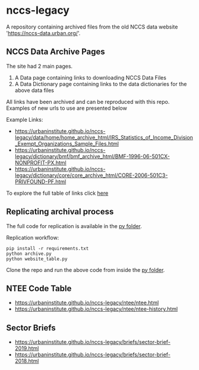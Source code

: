 # nccs-legacy

A repository containing archived files from the old NCCS data website 'https://nccs-data.urban.org/'. 

## NCCS Data Archive Pages

The site had 2 main pages.

 1. A Data page containing links to downloading NCCS Data Files
 2. A Data Dictionary page containing links to the data dictionaries for the above data files

All links have been archived and can be reproduced with this repo. Examples of new urls to use are presented below

Example Links:

* https://urbaninstitute.github.io/nccs-legacy/data/home/home_archive_html/IRS_Statistics_of_Income_Division_Exempt_Organizations_Sample_Files.html
* https://urbaninstitute.github.io/nccs-legacy/dictionary/bmf/bmf_archive_html/BMF-1996-06-501CX-NONPROFIT-PX.html
* https://urbaninstitute.github.io/nccs-legacy/dictionary/core/core_archive_html/CORE-2006-501C3-PRIVFOUND-PF.html

To explore the full table of links click [here](https://github.com/UrbanInstitute/nccs-legacy/blob/main/Archive.md)

## Replicating archival process

The full code for replication is available in the [py folder](https://github.com/UrbanInstitute/nccs-legacy/tree/main/py).

Replication workflow:

```
pip install -r requirements.txt
python archive.py
python website_table.py
```

Clone the repo and run the above code from inside the [py folder](https://github.com/UrbanInstitute/nccs-legacy/tree/main/py).

## NTEE Code Table

* https://urbaninstitute.github.io/nccs-legacy/ntee/ntee.html
* https://urbaninstitute.github.io/nccs-legacy/ntee/ntee-history.html

## Sector Briefs

* https://urbaninstitute.github.io/nccs-legacy/briefs/sector-brief-2019.html
* https://urbaninstitute.github.io/nccs-legacy/briefs/sector-brief-2018.html

